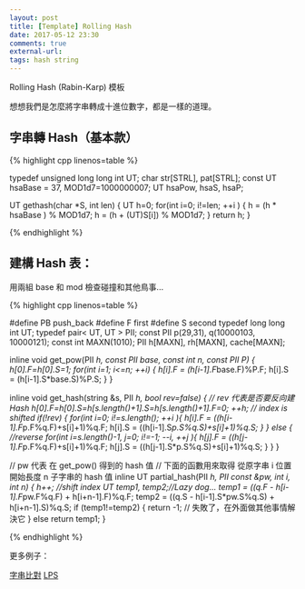 ```yaml
---
layout: post
title: [Template] Rolling Hash
date: 2017-05-12 23:30
comments: true
external-url:
tags: hash string
---
```


Rolling Hash (Rabin-Karp) 模板

想想我們是怎麼將字串轉成十進位數字，都是一樣的道理。

## 字串轉 Hash（基本款）

{% highlight cpp linenos=table %}

typedef unsigned long long int UT;
char str[STRL], pat[STRL];
const UT hsaBase = 37, MOD1d7=1000000007;
UT hsaPow, hsaS, hsaP;

UT gethash(char *S, int len) {
    UT h=0;
    for(int i=0; i!=len; ++i ) {
        h = (h * hsaBase  ) % MOD1d7;
        h = (h + (UT)S[i]) % MOD1d7;
    }
    return h;
}

{% endhighlight %}

## 建構 Hash 表：

用兩組 base 和 mod 檢查碰撞和其他鳥事...

{% highlight cpp linenos=table %}

#define PB push_back
#define F first
#define S second
typedef long long int UT;
typedef pair< UT, UT > PII;
const PII p(29,31), q(10000103, 10000121);
const int MAXN(1010);
PII h[MAXN], rh[MAXN], cache[MAXN];

inline void get_pow(PII *h, const PII base, const int n, const PII P) {
    h[0].F=h[0].S=1;
    for(int i=1; i<=n; ++i) {
        h[i].F = (h[i-1].F*base.F)%P.F;
        h[i].S = (h[i-1].S*base.S)%P.S;
    }
}

inline void get_hash(string &s, PII *h, bool rev=false) {
    // rev 代表是否要反向建 Hash
    h[0].F=h[0].S=h[s.length()+1].S=h[s.length()+1].F=0;
    ++h; // index is shifted
    if(!rev) {
        for(int i=0; i!=s.length(); ++i ){
            h[i].F = ((h[i-1].F*p.F%q.F)+s[i]+1)%q.F;
            h[i].S = ((h[i-1].S*p.S%q.S)+s[i]+1)%q.S;
        }
    } else { //reverse
        for(int i=s.length()-1, j=0; i!=-1; --i,  ++j ){
            h[j].F = ((h[j-1].F*p.F%q.F)+s[i]+1)%q.F;
            h[j].S = ((h[j-1].S*p.S%q.S)+s[i]+1)%q.S;
        }
    }
}

// pw 代表 在 get_pow() 得到的 hash 值
// 下面的函數用來取得 從原字串 i 位置開始長度 n 子字串的 hash 值
inline UT partial_hash(PII *h, PII const &pw, int i, int n) {
    h++; //shift index
    UT temp1, temp2;//Lazy dog...
    temp1 = ((q.F - h[i-1].F*pw.F%q.F) + h[i+n-1].F)%q.F;
    temp2 = ((q.S - h[i-1].S*pw.S%q.S) + h[i+n-1].S)%q.S;
    if (temp1!=temp2) {
        return -1;
        // 失敗了，在外面做其他事情解決它
    } else return temp1;
}

{% endhighlight %}

更多例子：

[字串比對](https://peter0749.github.io/ContestCo/String-Matching.html)
[LPS](https://peter0749.github.io/ContestCo/LPS.html)

